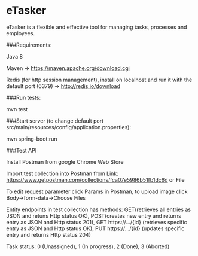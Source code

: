 # eTasker
eTasker is a flexible and effective tool for managing tasks, processes and employees.

###Requirements:

Java 8

Maven -> https://maven.apache.org/download.cgi

Redis (for http session management), install on localhost and run it with the default port (6379) -> http://redis.io/download

###Run tests:

mvn test

###Start server (to change default port src/main/resources/config/application.properties):

mvn spring-boot:run

###Test API

Install Postman from google Chrome Web Store

Import test collection into Postman from Link: https://www.getpostman.com/collections/fca07e5986b51fb1dc6d or File

To edit request parameter click Params in Postman, to upload image click Body->form-data->Choose Files

Entity endpoints in test collection has methods: GET(retrieves all entries as JSON and retuns Http status OK), POST(creates new entry and returns entry as JSON and Http status 201), GET https://.../{id} (retrieves specific entry as JSON and Http status OK), PUT https://.../{id} (updates specific entry and returns Http status 204)

Task status: 0 (Unassigned), 1 (In progress), 2 (Done), 3 (Aborted)
